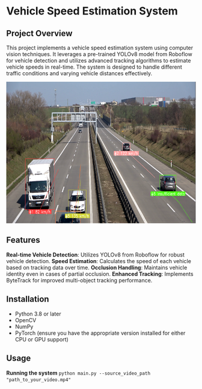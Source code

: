 # Vehicle Speed Estimation System

## Project Overview 
This project implements a vehicle speed estimation system using computer vision techniques. It leverages a pre-trained YOLOv8 model from Roboflow for vehicle detection and utilizes advanced tracking algorithms to estimate vehicle speeds in real-time. The system is designed to handle different traffic conditions and varying vehicle distances effectively.

![Alt text](https://github.com/WenfongWW/Portfolio_Project/blob/75afb95bd0170d554f673d09d5100e5800654060/Deep%20Learning/Vehicle%20Speed%20Estimation%20-%20Computer%20Vision/images/tracking_vehicle.png)

## Features
**Real-time Vehicle Detection**: Utilizes YOLOv8 from Roboflow for robust vehicle detection.
**Speed Estimation**: Calculates the speed of each vehicle based on tracking data over time.
**Occlusion Handling**: Maintains vehicle identity even in cases of partial occlusion.
**Enhanced Tracking**: Implements ByteTrack for improved multi-object tracking performance.

## Installation
- Python 3.8 or later
- OpenCV
- NumPy
- PyTorch (ensure you have the appropriate version installed for either CPU or GPU support)

## Usage
**Running the system**
```python main.py --source_video_path "path_to_your_video.mp4"```
